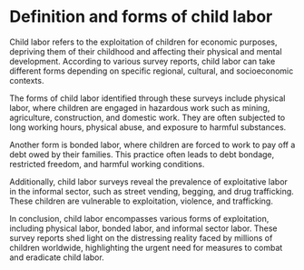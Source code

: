 # Definition and forms of child labor

Child labor refers to the exploitation of children for economic purposes,
depriving them of their childhood and affecting their physical and mental development. 
According to various survey reports, child labor can take different forms depending on specific regional, cultural, and socioeconomic contexts.

The forms of child labor identified through these surveys include physical labor, 
where children are engaged in hazardous work such as mining, agriculture, construction, and domestic work. 
They are often subjected to long working hours, physical abuse, and exposure to harmful substances. 

Another form is bonded labor, where children are 
forced to work to pay off a debt owed by their families.
This practice often leads to debt bondage, 
restricted freedom, and harmful working conditions.

Additionally, child labor surveys reveal the prevalence of exploitative labor in the informal sector, 
such as street vending, begging, and drug trafficking. 
These children are vulnerable to exploitation, violence, and trafficking.

In conclusion, child labor encompasses various forms of exploitation, 
including physical labor, bonded labor, and informal sector labor. 
These survey reports shed light on the distressing reality faced by millions of children worldwide, 
highlighting the urgent need for measures to combat and eradicate child labor.
